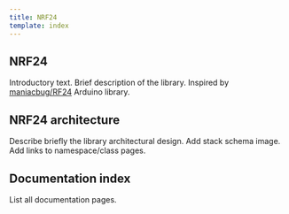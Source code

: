 ```yaml
---
title: NRF24
template: index
---
```


## NRF24

Introductory text. Brief description of the library. Inspired by [maniacbug/RF24](https://github.com/maniacbug/RF24) Arduino library.

## NRF24 architecture

Describe briefly the library architectural design. Add stack schema image. Add links to namespace/class pages.

## Documentation index

List all documentation pages.

